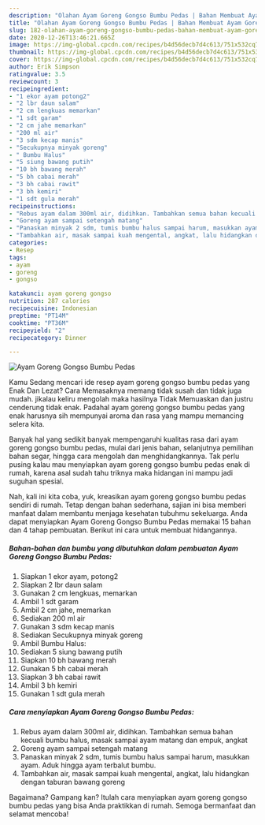 ```yaml
---
description: "Olahan Ayam Goreng Gongso Bumbu Pedas | Bahan Membuat Ayam Goreng Gongso Bumbu Pedas Yang Menggugah Selera"
title: "Olahan Ayam Goreng Gongso Bumbu Pedas | Bahan Membuat Ayam Goreng Gongso Bumbu Pedas Yang Menggugah Selera"
slug: 182-olahan-ayam-goreng-gongso-bumbu-pedas-bahan-membuat-ayam-goreng-gongso-bumbu-pedas-yang-menggugah-selera
date: 2020-12-26T13:46:21.665Z
image: https://img-global.cpcdn.com/recipes/b4d56decb7d4c613/751x532cq70/ayam-goreng-gongso-bumbu-pedas-foto-resep-utama.jpg
thumbnail: https://img-global.cpcdn.com/recipes/b4d56decb7d4c613/751x532cq70/ayam-goreng-gongso-bumbu-pedas-foto-resep-utama.jpg
cover: https://img-global.cpcdn.com/recipes/b4d56decb7d4c613/751x532cq70/ayam-goreng-gongso-bumbu-pedas-foto-resep-utama.jpg
author: Erik Simpson
ratingvalue: 3.5
reviewcount: 3
recipeingredient:
- "1 ekor ayam potong2"
- "2 lbr daun salam"
- "2 cm lengkuas memarkan"
- "1 sdt garam"
- "2 cm jahe memarkan"
- "200 ml air"
- "3 sdm kecap manis"
- "Secukupnya minyak goreng"
- " Bumbu Halus"
- "5 siung bawang putih"
- "10 bh bawang merah"
- "5 bh cabai merah"
- "3 bh cabai rawit"
- "3 bh kemiri"
- "1 sdt gula merah"
recipeinstructions:
- "Rebus ayam dalam 300ml air, didihkan. Tambahkan semua bahan kecuali bumbu halus, masak sampai ayam matang dan empuk, angkat"
- "Goreng ayam sampai setengah matang"
- "Panaskan minyak 2 sdm, tumis bumbu halus sampai harum, masukkan ayam. Aduk hingga ayam terbalut bumbu."
- "Tambahkan air, masak sampai kuah mengental, angkat, lalu hidangkan dengan taburan bawang goreng"
categories:
- Resep
tags:
- ayam
- goreng
- gongso

katakunci: ayam goreng gongso 
nutrition: 287 calories
recipecuisine: Indonesian
preptime: "PT14M"
cooktime: "PT36M"
recipeyield: "2"
recipecategory: Dinner

---
```



![Ayam Goreng Gongso Bumbu Pedas](https://img-global.cpcdn.com/recipes/b4d56decb7d4c613/751x532cq70/ayam-goreng-gongso-bumbu-pedas-foto-resep-utama.jpg)

Kamu Sedang mencari ide resep ayam goreng gongso bumbu pedas yang Enak Dan Lezat? Cara Memasaknya memang tidak susah dan tidak juga mudah. jikalau keliru mengolah maka hasilnya Tidak Memuaskan dan justru cenderung tidak enak. Padahal ayam goreng gongso bumbu pedas yang enak harusnya sih mempunyai aroma dan rasa yang mampu memancing selera kita.

Banyak hal yang sedikit banyak mempengaruhi kualitas rasa dari ayam goreng gongso bumbu pedas, mulai dari jenis bahan, selanjutnya pemilihan bahan segar, hingga cara mengolah dan menghidangkannya. Tak perlu pusing kalau mau menyiapkan ayam goreng gongso bumbu pedas enak di rumah, karena asal sudah tahu triknya maka hidangan ini mampu jadi suguhan spesial.




Nah, kali ini kita coba, yuk, kreasikan ayam goreng gongso bumbu pedas sendiri di rumah. Tetap dengan bahan sederhana, sajian ini bisa memberi manfaat dalam membantu menjaga kesehatan tubuhmu sekeluarga. Anda dapat menyiapkan Ayam Goreng Gongso Bumbu Pedas memakai 15 bahan dan 4 tahap pembuatan. Berikut ini cara untuk membuat hidangannya.

<!--inarticleads1-->

##### Bahan-bahan dan bumbu yang dibutuhkan dalam pembuatan Ayam Goreng Gongso Bumbu Pedas:

1. Siapkan 1 ekor ayam, potong2
1. Siapkan 2 lbr daun salam
1. Gunakan 2 cm lengkuas, memarkan
1. Ambil 1 sdt garam
1. Ambil 2 cm jahe, memarkan
1. Sediakan 200 ml air
1. Gunakan 3 sdm kecap manis
1. Sediakan Secukupnya minyak goreng
1. Ambil  Bumbu Halus:
1. Sediakan 5 siung bawang putih
1. Siapkan 10 bh bawang merah
1. Gunakan 5 bh cabai merah
1. Siapkan 3 bh cabai rawit
1. Ambil 3 bh kemiri
1. Gunakan 1 sdt gula merah




<!--inarticleads2-->

##### Cara menyiapkan Ayam Goreng Gongso Bumbu Pedas:

1. Rebus ayam dalam 300ml air, didihkan. Tambahkan semua bahan kecuali bumbu halus, masak sampai ayam matang dan empuk, angkat
1. Goreng ayam sampai setengah matang
1. Panaskan minyak 2 sdm, tumis bumbu halus sampai harum, masukkan ayam. Aduk hingga ayam terbalut bumbu.
1. Tambahkan air, masak sampai kuah mengental, angkat, lalu hidangkan dengan taburan bawang goreng




Bagaimana? Gampang kan? Itulah cara menyiapkan ayam goreng gongso bumbu pedas yang bisa Anda praktikkan di rumah. Semoga bermanfaat dan selamat mencoba!
